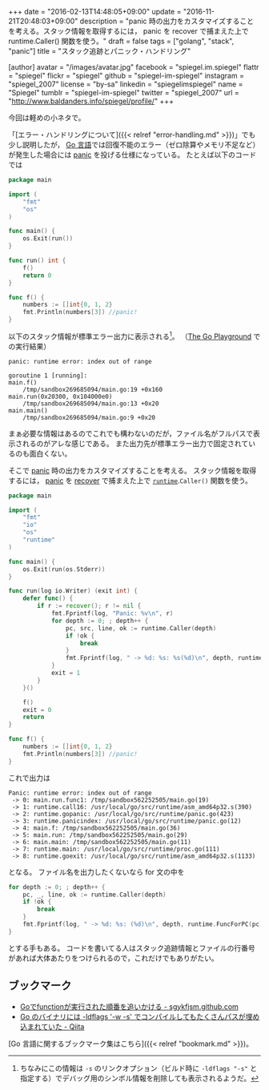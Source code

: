 +++
date = "2016-02-13T14:48:05+09:00"
update = "2016-11-21T20:48:03+09:00"
description = "panic 時の出力をカスタマイズすることを考える。スタック情報を取得するには， panic を recover で捕まえた上で runtime.Caller() 関数を使う。"
draft = false
tags = ["golang", "stack", "panic"]
title = "スタック追跡とパニック・ハンドリング"

[author]
  avatar = "/images/avatar.jpg"
  facebook = "spiegel.im.spiegel"
  flattr = "spiegel"
  flickr = "spiegel"
  github = "spiegel-im-spiegel"
  instagram = "spiegel_2007"
  license = "by-sa"
  linkedin = "spiegelimspiegel"
  name = "Spiegel"
  tumblr = "spiegel-im-spiegel"
  twitter = "spiegel_2007"
  url = "http://www.baldanders.info/spiegel/profile/"
+++

今回は軽めの小ネタで。

「[エラー・ハンドリングについて]({{< relref "error-handling.md" >}})」でも少し説明したが， [Go 言語]では回復不能のエラー（ゼロ除算やメモリ不足など）が発生した場合には [panic] を投げる仕様になっている。
たとえば以下のコードでは

```go
package main

import (
    "fmt"
    "os"
)

func main() {
    os.Exit(run())
}

func run() int {
    f()
    return 0
}

func f() {
    numbers := []int{0, 1, 2}
    fmt.Println(numbers[3]) //panic!
}
```

以下のスタック情報が標準エラー出力に表示される[^s]。
（[The Go Playground](https://play.golang.org/) での実行結果）

[^s]: ちなみにこの情報は `-s` のリンクオプション（ビルド時に `-ldflags "-s"` と指定する）でデバッグ用のシンボル情報を削除しても表示されるようだ。

```
panic: runtime error: index out of range

goroutine 1 [running]:
main.f()
    /tmp/sandbox269685094/main.go:19 +0x160
main.run(0x20300, 0x104000e0)
    /tmp/sandbox269685094/main.go:13 +0x20
main.main()
    /tmp/sandbox269685094/main.go:9 +0x20
```

まぁ必要な情報はあるのでこれでも構わないのだが，ファイル名がフルパスで表示されるのがアレな感じである。
また出力先が標準エラー出力で固定されているのも面白くない。

そこで [panic] 時の出力をカスタマイズすることを考える。
スタック情報を取得するには， [panic] を [recover] で捕まえた上で [`runtime`].`Caller()` 関数を使う。

```go
package main

import (
    "fmt"
    "io"
    "os"
    "runtime"
)

func main() {
    os.Exit(run(os.Stderr))
}

func run(log io.Writer) (exit int) {
    defer func() {
        if r := recover(); r != nil {
            fmt.Fprintf(log, "Panic: %v\n", r)
            for depth := 0; ; depth++ {
                pc, src, line, ok := runtime.Caller(depth)
                if !ok {
                    break
                }
                fmt.Fprintf(log, " -> %d: %s: %s(%d)\n", depth, runtime.FuncForPC(pc).Name(), src, line)
            }
            exit = 1
        }
    }()

    f()
    exit = 0
    return
}

func f() {
    numbers := []int{0, 1, 2}
    fmt.Println(numbers[3]) //panic!
}
```

これで出力は

```
Panic: runtime error: index out of range
 -> 0: main.run.func1: /tmp/sandbox562252505/main.go(19)
 -> 1: runtime.call16: /usr/local/go/src/runtime/asm_amd64p32.s(390)
 -> 2: runtime.gopanic: /usr/local/go/src/runtime/panic.go(423)
 -> 3: runtime.panicindex: /usr/local/go/src/runtime/panic.go(12)
 -> 4: main.f: /tmp/sandbox562252505/main.go(36)
 -> 5: main.run: /tmp/sandbox562252505/main.go(29)
 -> 6: main.main: /tmp/sandbox562252505/main.go(11)
 -> 7: runtime.main: /usr/local/go/src/runtime/proc.go(111)
 -> 8: runtime.goexit: /usr/local/go/src/runtime/asm_amd64p32.s(1133)
```

となる。
ファイル名を出力したくないなら for 文の中を

```go
for depth := 0; ; depth++ {
    pc, _, line, ok := runtime.Caller(depth)
    if !ok {
        break
    }
    fmt.Fprintf(log, " -> %d: %s: (%d)\n", depth, runtime.FuncForPC(pc).Name(), line)
}
```

とする手もある。
コードを書いてる人はスタック追跡情報とファイルの行番号があれば大体あたりをつけられるので，これだけでもありがたい。

## ブックマーク

- [Goでfunctionが実行された順番を追いかける - sgykfjsm.github.com](http://sgykfjsm.github.io/blog/2016/01/20/golang-function-tracing/)
- [Go のバイナリには -ldflags '-w -s' でコンパイルしてもたくさんパスが埋め込まれていた - Qiita](http://qiita.com/kitsuyui/items/d03a9de90330d8c275c8)

[Go 言語に関するブックマーク集はこちら]({{< relref "bookmark.md" >}})。

[Go 言語]: https://golang.org/ "The Go Programming Language"
[error]: http://blog.golang.org/error-handling-and-go "Error handling and Go - The Go Blog"
[panic]: http://blog.golang.org/defer-panic-and-recover "Defer, Panic, and Recover - The Go Blog"
[recover]: http://blog.golang.org/defer-panic-and-recover "Defer, Panic, and Recover - The Go Blog"
[`runtime`]: https://golang.org/pkg/runtime/ "runtime - The Go Programming Language"
